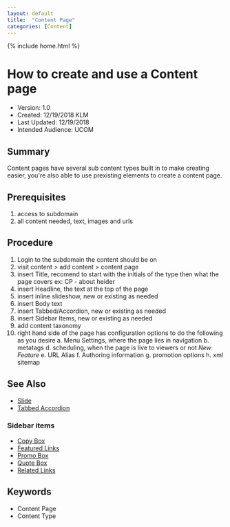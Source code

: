 ```yaml
---
layout: default
title:  "Content Page"
categories: [Content]
---
```

{% include home.html %}
# How to create and use a Content page
* Version: 1.0
* Created: 12/19/2018 KLM
* Last Updated: 12/19/2018
* Intended Audience: UCOM

## Summary

Content pages have several sub content types built in to make creating easier, you're also able to use prexisting elements to create a content page.

## Prerequisites

 1. access to subdomain
 2. all content needed, text, images and urls

## Procedure

1. Login to the subdomain the content should be on
2. visit content > add content > content page
3. insert Title, recomend to start with the initials of the type then what the page covers ex: CP - about heider
4. insert Headline, the text at the top of the page
5. insert inline slideshow, new or existing as needed
6. insert Body text
7. insert Tabbed/Accordion, new or existing as needed
8. insert Sidebar Items, new or existing as needed
9. add content taxonomy
10. right hand side of the page has configuration options to do the following as you desire
    a. Menu Settings, where the page lies in navigation
    b. metatags
    d. scheduling, when the page is live to viewers or not *New Feature*
    e. URL Alias
    f. Authoring information
    g. promotion options
    h. xml sitemap
## See Also

* [Slide](slide.html)
* [Tabbed Accordion](tabbed-accordion.html)

### Sidebar items
* [Copy Box](copy-box.html)
* [Featured Links](featured-links.html)
* [Promo Box](promo-box.html)
* [Quote Box](quote-box.html)
* [Related Links](related-links.html)


## Keywords

* Content Page
* Content Type


